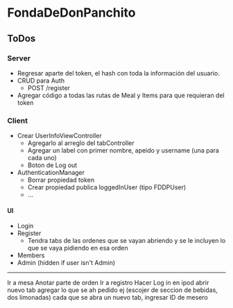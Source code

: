 
# FondaDeDonPanchito

## ToDos

### Server

* Regresar aparte del token, el hash con toda la información del usuario.
* CRUD para Auth
  * POST /register
* Agregar código a todas las rutas de Meal y Items para que requieran del token


### Client

* Crear UserInfoViewController
	* Agregarlo al arreglo del tabController
	* Agregar un label con primer nombre, apeido y username (una para cada uno)
	* Boton de Log out
* AuthenticationManager
	* Borrar propiedad token
	* Crear propiedad publica loggedInUser (tipo FDDPUser)
	* ...


#### UI

* Login
* Register
  * Tendra tabs de las ordenes que se vayan abriendo y se le incluyen lo que se vaya pidiendo en esa orden
* Members
* Admin (hidden if user isn't Admin)


----

Ir a mesa
Anotar parte de orden
Ir a registro
Hacer Log in en ipod
abrir nuevo tab
agregar lo que se ah pedido
ej (escojer de seccion de bebidas, dos limonadas)
cada que se abra un nuevo tab, ingresar ID de mesero

